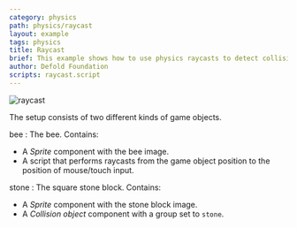 ```yaml
---
category: physics
path: physics/raycast
layout: example
tags: physics
title: Raycast
brief: This example shows how to use physics raycasts to detect collisions along a straight line from a start point to an end point.
author: Defold Foundation
scripts: raycast.script
---
```


![raycast](raycast.png)

The setup consists of two different kinds of game objects.

bee
: The bee. Contains:
  - A *Sprite* component with the bee image.
  - A script that performs raycasts from the game object position to the position of mouse/touch input.

stone
: The square stone block. Contains:
  - A *Sprite* component with the stone block image.
  - A *Collision object* component with a group set to `stone`.
